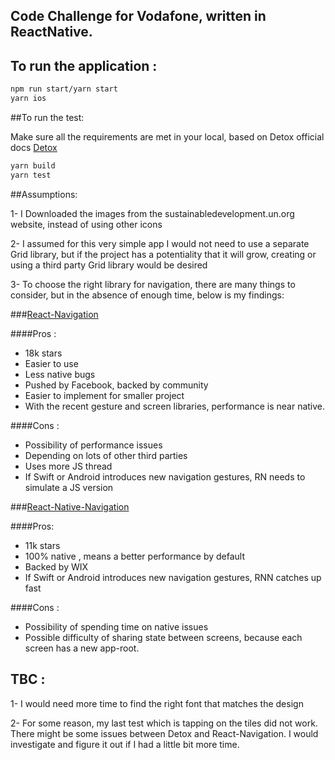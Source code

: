 ## Code Challenge for Vodafone, written in ReactNative.

## To run the application : 
```sh 
npm run start/yarn start
yarn ios
```

##To run the test:  

Make sure all the requirements are met in your local, based on Detox official docs  [Detox]


```sh 
yarn build
yarn test
```


##Assumptions: 

1- I Downloaded the images from the sustainabledevelopment.un.org website, instead of using other icons

2- I assumed for this very simple app I would not need to use a separate Grid library, but if the project has a potentiality that it will grow, creating or using a third party Grid library would be desired

3- To choose the right library for navigation, there are many things to consider, but in the absence of enough time, below is my findings: 


###[React-Navigation]


####Pros :
 
* 18k stars
* Easier to use
* Less native bugs
* Pushed by Facebook, backed by community
* Easier to implement for smaller project
* With the recent gesture and screen libraries, performance is near native.

####Cons : 

* Possibility of performance issues 
* Depending on lots of other third parties 
* Uses more JS thread 
* If Swift or Android introduces new navigation gestures, RN needs to simulate a JS version



###[React-Native-Navigation]


####Pros:

* 11k stars
* 100% native , means a better performance by default
* Backed by WIX
* If Swift or Android introduces new navigation gestures, RNN catches up fast


####Cons : 

* Possibility of spending time on native issues
* Possible difficulty of sharing state between screens, because each screen has a new app-root. 



## TBC :

1- I would need more time to find the right font that matches the design

2- For some reason, my last test which is tapping on the tiles did not work. There might be some issues between Detox and React-Navigation. I would investigate and figure it out if I had a little bit more time.
  



[Detox]: <https://github.com/wix/Detox/blob/master/docs/Introduction.GettingStarted.md>
[React-Navigation]: <https://reactnavigation.org/>
[React-Native-Navigation]: <https://github.com/wix/react-native-navigation/>
